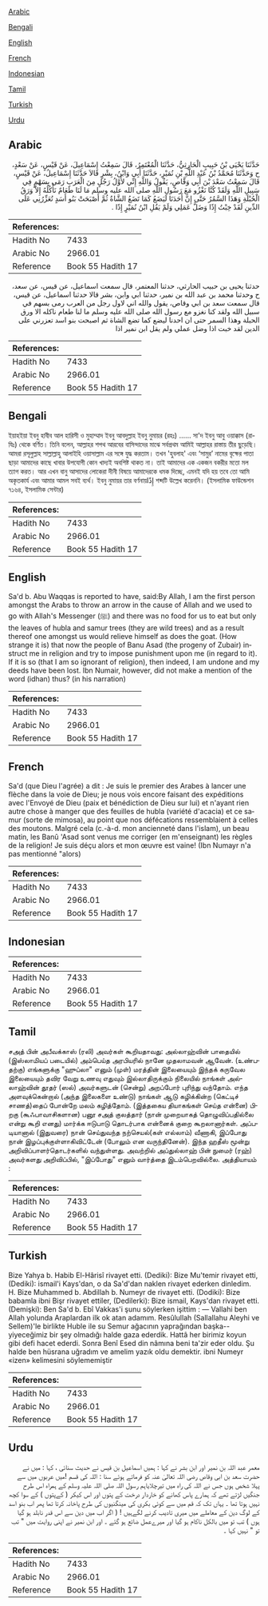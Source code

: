 [Arabic](#arabic)

[Bengali](#bengali)

[English](#english)

[French](#french)

[Indonesian](#indonesian)

[Tamil](#tamil)

[Turkish](#turkish)

[Urdu](#urdu)

## Arabic


<div dir="rtl" lang="ar" style={{fontSize:'larger',backgroundColor:'#f8f9fa',padding:20}}>
حَدَّثَنَا يَحْيَى بْنُ حَبِيبٍ الْحَارِثِيُّ، حَدَّثَنَا الْمُعْتَمِرُ، قَالَ سَمِعْتُ إِسْمَاعِيلَ، عَنْ قَيْسٍ، عَنْ سَعْدٍ، ح وَحَدَّثَنَا مُحَمَّدُ بْنُ عَبْدِ اللَّهِ بْنِ نُمَيْرٍ، حَدَّثَنَا أَبِي وَابْنُ، بِشْرٍ قَالاَ حَدَّثَنَا إِسْمَاعِيلُ، عَنْ قَيْسٍ، قَالَ سَمِعْتُ سَعْدَ بْنَ أَبِي وَقَّاصٍ، يَقُولُ وَاللَّهِ إِنِّي لأَوَّلُ رَجُلٍ مِنَ الْعَرَبِ رَمَى بِسَهْمٍ فِي سَبِيلِ اللَّهِ وَلَقَدْ كُنَّا نَغْزُو مَعَ رَسُولِ اللَّهِ صلى الله عليه وسلم مَا لَنَا طَعَامٌ نَأْكُلُهُ إِلاَّ وَرَقُ الْحُبْلَةِ وَهَذَا السَّمُرُ حَتَّى إِنَّ أَحَدَنَا لَيَضَعُ كَمَا تَضَعُ الشَّاةُ ثُمَّ أَصْبَحَتْ بَنُو أَسَدٍ تُعَزِّرُنِي عَلَى الدِّينِ لَقَدْ خِبْتُ إِذًا وَضَلَّ عَمَلِي وَلَمْ يَقُلِ ابْنُ نُمَيْرٍ إِذًا ‏.‏
</div>
<div style={{backgroundColor:'#f8f9fa',padding:20, marginBottom: 10}}><table> <thead> <tr> <th>References:</th> <th></th> </tr> </thead> <tbody><tr><td>Hadith No</td><td>7433</td></tr><tr><td>Arabic No</td><td>2966.01</td></tr><tr><td>Reference</td><td>Book 55 Hadith 17</td></tr></tbody></table></div>


<div dir="rtl" lang="ar" style={{fontSize:'larger',backgroundColor:'#f8f9fa',padding:20}}>
حدثنا يحيى بن حبيب الحارثي، حدثنا المعتمر، قال سمعت اسماعيل، عن قيس، عن سعد، ح وحدثنا محمد بن عبد الله بن نمير، حدثنا ابي وابن، بشر قالا حدثنا اسماعيل، عن قيس، قال سمعت سعد بن ابي وقاص، يقول والله اني لاول رجل من العرب رمى بسهم في سبيل الله ولقد كنا نغزو مع رسول الله صلى الله عليه وسلم ما لنا طعام ناكله الا ورق الحبلة وهذا السمر حتى ان احدنا ليضع كما تضع الشاة ثم اصبحت بنو اسد تعزرني على الدين لقد خبت اذا وضل عملي ولم يقل ابن نمير اذا
</div>
<div style={{backgroundColor:'#f8f9fa',padding:20, marginBottom: 10}}><table> <thead> <tr> <th>References:</th> <th></th> </tr> </thead> <tbody><tr><td>Hadith No</td><td>7433</td></tr><tr><td>Arabic No</td><td>2966.01</td></tr><tr><td>Reference</td><td>Book 55 Hadith 17</td></tr></tbody></table></div>

## Bengali


<div dir="ltr" lang="bn" style={{fontSize:'larger',backgroundColor:'#f8f9fa',padding:20}}>
ইয়াহইয়া ইবনু হাবীব আল হারিসী ও মুহাম্মাদ ইবনু আবদুল্লাহ ইবনু নুমায়র (রহঃ) ...... সা'দ ইবনু আবু ওয়াক্কাস (রাযিঃ) থেকে বর্ণিত। তিনি বলেন, আল্লাহর শপথ আরবের বাসিন্দাদের মাঝে সর্বপ্রথম আমিই আল্লাহর রাস্তায় তীর ছুড়েছি। আমরা রসূলুল্লাহ সাল্লাল্লাহু আলাইহি ওয়াসাল্লাম এর সঙ্গে যুদ্ধ করতাম। তখন 'হুবলাহ' এবং ‘সামুর’ নামের বৃক্ষের পাতা ছাড়া আমাদের কাছে খাবার উপযোগী কোন খাদ্যই অবশিষ্ট থাকত না। তাই আমাদের এক একজন বকরীর মতো মল ত্যাগ করত। আর এখন বানু আসাদের লোকেরা দীনী বিষয়ে আমাদেরকে ধমক দিচ্ছে, এমনই যদি হয় তবে তো আমি অকৃতকার্য এবং আমার আমল সবই ব্যৰ্থ। ইবনু নুমায়র তার বর্ণনায়إِذًا শব্দটি উল্লেখ করেননি। (ইসলামিক ফাউন্ডেশন ৭১৬৪, ইসলামিক সেন্টার)
</div>
<div style={{backgroundColor:'#f8f9fa',padding:20, marginBottom: 10}}><table> <thead> <tr> <th>References:</th> <th></th> </tr> </thead> <tbody><tr><td>Hadith No</td><td>7433</td></tr><tr><td>Arabic No</td><td>2966.01</td></tr><tr><td>Reference</td><td>Book 55 Hadith 17</td></tr></tbody></table></div>

## English


<div dir="ltr" lang="en" style={{fontSize:'larger',backgroundColor:'#f8f9fa',padding:20}}>
Sa'd b. Abu Waqqas is reported to have, said:By Allah, I am the first person amongst the Arabs to throw an arrow in the cause of Allah and we used to go with Allah's Messenger (ﷺ) and there was no food for us to eat but only the leaves of hubla and samur trees (they are wild trees) and as a result thereof one amongst us would relieve himself as does the goat. (How strange it is) that now the people of Banu Asad (the progeny of Zubair) instruct me in religion and try to impose punishment upon me (in regard to it). If it is so (that I am so ignorant of religion), then indeed, I am undone and my deeds have been lost. Ibn Numair, however, did not make a mention of the word (idhan) thus? (in his narration)
</div>
<div style={{backgroundColor:'#f8f9fa',padding:20, marginBottom: 10}}><table> <thead> <tr> <th>References:</th> <th></th> </tr> </thead> <tbody><tr><td>Hadith No</td><td>7433</td></tr><tr><td>Arabic No</td><td>2966.01</td></tr><tr><td>Reference</td><td>Book 55 Hadith 17</td></tr></tbody></table></div>

## French


<div dir="ltr" lang="fr" style={{fontSize:'larger',backgroundColor:'#f8f9fa',padding:20}}>
Sa'd (que Dieu l'agrée) a dit : Je suis le premier des Arabes à lancer une flèche dans la voie de Dieu; je nous vois encore faisant des expéditions avec l'Envoyé de Dieu (paix et bénédiction de Dieu sur lui) et n'ayant rien autre chose à manger que des feuilles de hubla (variété d'acacia) et ce samur (sorte de mimosa), au point que nos défécations ressemblaient à celles des moutons. Malgré cela (c.-à-d. mon ancienneté dans l'islam), un beau matin, les Banû 'Asad sont venus me corriger (en m'enseignant) les règles de la religion! Je suis déçu alors et mon œuvre est vaine! (Ibn Numayr n'a pas mentionné "alors)
</div>
<div style={{backgroundColor:'#f8f9fa',padding:20, marginBottom: 10}}><table> <thead> <tr> <th>References:</th> <th></th> </tr> </thead> <tbody><tr><td>Hadith No</td><td>7433</td></tr><tr><td>Arabic No</td><td>2966.01</td></tr><tr><td>Reference</td><td>Book 55 Hadith 17</td></tr></tbody></table></div>

## Indonesian


<div dir="ltr" lang="id" style={{fontSize:'larger',backgroundColor:'#f8f9fa',padding:20}}>

</div>
<div style={{backgroundColor:'#f8f9fa',padding:20, marginBottom: 10}}><table> <thead> <tr> <th>References:</th> <th></th> </tr> </thead> <tbody><tr><td>Hadith No</td><td>7433</td></tr><tr><td>Arabic No</td><td>2966.01</td></tr><tr><td>Reference</td><td>Book 55 Hadith 17</td></tr></tbody></table></div>

## Tamil


<div dir="ltr" lang="ta" style={{fontSize:'larger',backgroundColor:'#f8f9fa',padding:20}}>
சஅத் பின் அபீவக்காஸ் (ரலி) அவர்கள் கூறியதாவது: அல்லாஹ்வின் பாதையில் (இஸ்லாமியப் படையில்) அம்பெய்த அரபியரில் நானே முதலாமவன் ஆவேன். (உண்பதற்கு) எங்களுக்கு "ஹுப்லா" எனும் (முள்) மரத்தின் இலையையும் இந்தக் கருவேல இலையையும் தவிர வேறு உணவு எதுவும் இல்லாதிருக்கும் நிலையில் நாங்கள் அல்லாஹ்வின் தூதர் (ஸல்) அவர்களுடன் (சென்று) அறப்போர் புரிந்து வந்தோம். எந்த அளவுக்கென்றால் (அந்த இலைகளை உண்டு) நாங்கள் ஆடு கழிக்கின்ற (கெட்டிச் சாணத்)தைப் போன்றே மலம் கழித்தோம். (இத்தகைய தியாகங்கள் செய்த என்னை) பிறகு (கூஃபாவாசிகளான) பனூ சஅத் குலத்தார் (நான் முறையாகத் தொழுவிப்பதில்லை என்று கூறி எனது) மார்க்க ஈடுபாடு தொடர்பாக என்னைக் குறை கூறலானார்கள். அப்படியானால் (இதுவரை) நான் செய்துவந்த நற்செயல்(கள் எல்லாம்) வீணாகி, இப்போது நான் இழப்புக்குள்ளாகிவிட்டேன் (போலும் என வருந்தினேன்). இந்த ஹதீஸ் மூன்று அறிவிப்பாளர்தொடர்களில் வந்துள்ளது. அவற்றில் அப்துல்லாஹ் பின் நுமைர் (ரஹ்) அவர்களது அறிவிப்பில், "இப்போது" எனும் வார்த்தை இடம்பெறவில்லை. அத்தியாயம் :
</div>
<div style={{backgroundColor:'#f8f9fa',padding:20, marginBottom: 10}}><table> <thead> <tr> <th>References:</th> <th></th> </tr> </thead> <tbody><tr><td>Hadith No</td><td>7433</td></tr><tr><td>Arabic No</td><td>2966.01</td></tr><tr><td>Reference</td><td>Book 55 Hadith 17</td></tr></tbody></table></div>

## Turkish


<div dir="ltr" lang="tr" style={{fontSize:'larger',backgroundColor:'#f8f9fa',padding:20}}>
Bize Yahya b. Habib El-Hârisî rivayet etti. (Dediki): Bize Mu'temir rivayet etti, (Dediki): ismail'i Kays'dan, o da Sa'd'dan naklen rivayet ederken dinledim. H. Bize Muhammed b. Abdillah b. Numeyr de rivayet etti. (Dodiki): Bize babamla ibni Bişr rivayet ettiler, (Dedilerki): Bize ismail, Kays'dan rivayet etti. (Demişki): Ben Sa'd b. Ebî Vakkas'i şunu söylerken işittim : — Vallahi ben Allah yolunda Araplardan ilk ok atan adamım. Resûlullah (Sallallahu Aleyhi ve Sellem)'le birlikte Huble ile su Semur ağacının yaprağından başka--yiyeceğimiz bir şey olmadığı halde gaza ederdik. Hattâ her birimiz koyun gibi defi hacet ederdi. Sonra Benî Esed din nâmına beni ta'zir eder oldu. Şu halde ben hüsrana uğradım ve amelim yazık oldu demektir. ibni Numeyr «izen» kelimesini söylememiştir
</div>
<div style={{backgroundColor:'#f8f9fa',padding:20, marginBottom: 10}}><table> <thead> <tr> <th>References:</th> <th></th> </tr> </thead> <tbody><tr><td>Hadith No</td><td>7433</td></tr><tr><td>Arabic No</td><td>2966.01</td></tr><tr><td>Reference</td><td>Book 55 Hadith 17</td></tr></tbody></table></div>

## Urdu


<div dir="rtl" lang="ur" style={{fontSize:'larger',backgroundColor:'#f8f9fa',padding:20}}>
معمر عبد اللہ بن نمیر اور ابن بشر نے کہا : ہمیں اسماعیل بن قیس نے حدیث سنائی ، کہا : میں نے حضرت سعد بن ابی وقاص رضی اللہ تعالیٰ عنہ کو فرماتے ہوئے سنا : اللہ کی قسم !میں عربوں میں سے پہلا شخص ہوں جس نے اللہ کی راہ میں تیرچلایاہم رسول اللہ صلی اللہ علیہ وسلم کے ہمراہ اس طرح جنگیں لڑتے تھے کہ ہمارے پاس کھانے کو خاردار درخت کے پتوں اور اس کیکر ( کےپتوں ) کے سوا کچھ نہیں ہوتا تھا ۔ یہاں تک کہ قم میں سے کوئی بکری کی مینگنیوں کی طرح پاخانہ کرتا تھا پھر اب بنو اسد کے لوگ دین کے معاملے میں میری تادیب کرنے لگےہیں ! ( اگر اب میں دین سے اس قدر نابلد ہو گیا ہوں ) تب تو میں بالکل ناکام ہو گیا اور میرےعمل ضائع ہو گئے ۔ اور ابن نمیر نے اپنی روایت میں " تب تو " نہیں کہا ۔
</div>
<div style={{backgroundColor:'#f8f9fa',padding:20, marginBottom: 10}}><table> <thead> <tr> <th>References:</th> <th></th> </tr> </thead> <tbody><tr><td>Hadith No</td><td>7433</td></tr><tr><td>Arabic No</td><td>2966.01</td></tr><tr><td>Reference</td><td>Book 55 Hadith 17</td></tr></tbody></table></div>